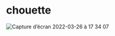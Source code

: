 # chouette
![Capture d’écran 2022-03-26 à 17 34 07](https://user-images.githubusercontent.com/79283100/160244218-a111c1b5-0bfb-47d3-8b8c-61e8c9db93fb.png)
